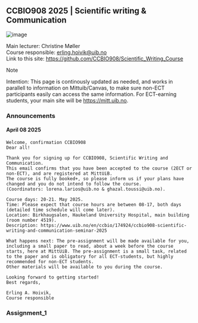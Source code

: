 ## CCBIO908 2025 | Scientific writing & Communication
![image](https://github.com/user-attachments/assets/d94b8be9-b838-4923-b917-d8233d11ba60)

Main lecturer: Christine Møller          
Course responsible: erling.hoivik@uib.no                 
Link to this site: https://github.com/CCBIO908/Scientific_Writing_Course     

> [!NOTE]         
> Intention: This page is continously updated as needed, and works in parallell to information on Mittuib/Canvas, to make sure non-ECT participants easily can access the same information. For ECT-earning students, your main site will be https://mitt.uib.no.     

### Announcements


#### April 08 2025
```     
Welcome, confirmation CCBIO908  
Dear all! 

Thank you for signing up for CCBIO908, Scientific Writing and Communication.
This email confirms that you have been accepted to the course (2ECT or non-ECT), and are registered at MittUiB.
The course is fully booked+, so please inform us if your plans have changed and you do not intend to follow the course.  
(Coordinators: lorena.larios@uib.no & ghazal.toussi@uib.no). 

Course days: 20-21. May 2025.
Time: Please expect that course hours are between 08-17, both days (detailed time schedule will come later). 
Location: Birkhaugsalen, Haukeland University Hospital, main building (room number 4519).
Description: https://www.uib.no/en/ccbio/174924/ccbio908-scientific-writing-and-communication-seminar-2025

What happens next: The pre-assignment will be made available for you, including a small paper to read, about a week before the course starts, here at MittUiB. The pre-assignment is a small task, related to the paper and is obligatory for all ECT-students, but highly recommended for non-ECT students.
Other materials will be available to you during the course.

Looking forward to getting started!
Best regards,

Erling A. Hoivik,
Course responsible
```

### Assignment_1
 





